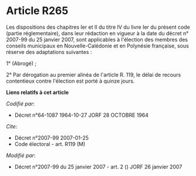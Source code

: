 # Article R265

Les dispositions des chapitres Ier et II du titre IV du livre Ier du présent code (partie réglementaire), dans leur rédaction
en vigueur à la date du décret n° 2007-99 du 25 janvier 2007, sont applicables à l'élection des membres des conseils
municipaux en Nouvelle-Calédonie et en Polynésie française, sous réserve des adaptations suivantes :

1° (Abrogé) ;

2° Par dérogation au premier alinéa de l'article R. 119, le délai de recours contentieux contre l'élection est porté à quinze
jours.

**Liens relatifs à cet article**

_Codifié par_:

  - Décret n°64-1087 1964-10-27 JORF 28 OCTOBRE 1964

_Cite_:

  - Décret n°2007-99 2007-01-25
  - Code électoral - art. R119 (M)

_Modifié par_:

  - Décret n°2007-99 du 25 janvier 2007 - art. 2 () JORF 26 janvier 2007
